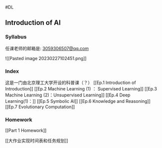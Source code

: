 #DL

## Introduction of AI 

### Syllabus

任课老师的邮箱是: 3059306507@qq.com

![[Pasted image 20230227102451.png]]


### Index
这是一门由北京理工大学开设的科普课（？）
[[Ep.1 Introduction of Introduction]]
[[Ep.2 Machine Learning (1) ： Supervised Learning]]
[[Ep.3 Machine Learning (2)：Unsupervised Learning]]
[[Ep.4 Deep Learning(1)：]]
[[Ep.5 Symbolic AI]]
[[Ep.6 Knowledge and Reasoning]]
[[Ep.7 Evolutionary Computation]]


### Homework
[[Part 1 Homework]]

[[大作业实现时间表和任务规划]]
